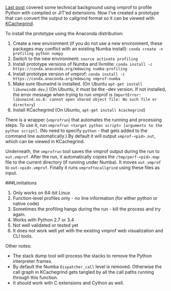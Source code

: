 <!-- 
.. title: Prototype for Profiling Python
.. slug: prototype-for-profiling-python
.. date: 2015-10-11 09:26:41 UTC-05:00
.. tags: 
.. category: 
.. link: 
.. description: 
.. type: text
-->


[Last post](../towards-profiling-accelerated-python/) covered some technical background using vmprof to profile Python with compiled or JIT'ed extensions.
Now I've created a prototype that can convert the output to callgrind format so it can be viewed with [KCachegrind](http://kcachegrind.sourceforge.net/html/Home.html).


To install the prototype using the Anaconda distribution:

1. Create a new environment (if you do not use a new environment, these packages may conflict with an existing Numba install): `conda create -n profiling python numpy`
2. Switch to the new environment: `source activate profiling`
3. Install prototype versions of Numba and llvmlite: `conda install -c https://conda.anaconda.org/mdewing numba-profiling`
4. Install prototype version of vmprof: `conda install -c https://conda.anaconda.org/mdewing vmprof-numba`
5. Make sure libunwind is installed.  (On Ubuntu `apt-get install libunwind8-dev`.)
(On Ubuntu, it must be the -dev version.  If not installed, the error message when trying to run vmprof is `ImportError: libunwind.so.8: cannot open shared object file: No such file or directory`)
6. Install KCachegrind (On Ubuntu, `apt-get install kcachegrind`)

There is a wrapper (`vmprofrun`) that automates the running and processing steps.
To use it, run `vmprofrun <target python script> [arguments to the python script]`. 
(No need to specify `python` - that gets added to the command line automatically.)
By default it will output `vmprof-<pid>.out`, which can be viewed in KCachegrind.

Underneath, the `vmprofrun` tool saves the vmprof output during the run to `out.vmprof`. After the run, it automatically copies the `/tmp/perf-<pid>.map` file to the current directory (if running under Numba).
It moves `out.vmprof` to `out-<pid>.vmprof`.
Finally it runs `vmproftocallgrind` using these files as input.

###Limitations

1. Only works on 64-bit Linux
2. Function-level profiles only - no line information (for either python or native code)
3. Sometimes the profiling hangs during the run - kill the process and try again.
4. Works with Python 2.7 or 3.4
5. Not well validated or tested yet
6. It does not work well yet with the existing vmprof web visualization and CLI tools.


Other notes:

* The stack dump tool will process the stacks to remove the Python interpreter frames.
* By default the Numba `Dispatcher_call` level is removed.  Otherwise the call graph in KCachegrind gets tangled by all the call paths running through this function.
* It should work with C extensions and Cython as well.


